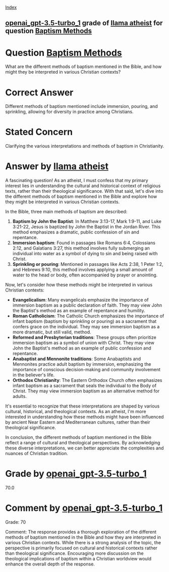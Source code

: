 
[Index](../../../../index.md)
## [openai_gpt-3.5-turbo_1](../../../grading_models/openai_gpt-3.5-turbo_1.md) grade of [llama atheist](../../../answering_models/llama_atheist.md) for question [Baptism Methods](../../../questions/Baptism_Methods.md)

# Question [Baptism Methods](../../../questions/Baptism_Methods.md)
What are the different methods of baptism mentioned in the Bible, and how might they be interpreted in various Christian contexts?

# Correct Answer
Different methods of baptism mentioned include immersion, pouring, and sprinkling, allowing for diversity in practice among Christians.

# Stated Concern
Clarifying the various interpretations and methods of baptism in Christianity.

# Answer by [llama atheist](../../../answering_models/llama_atheist.md)
A fascinating question! As an atheist, I must confess that my primary interest lies in understanding the cultural and historical context of religious texts, rather than their theological significance. With that said, let's dive into the different methods of baptism mentioned in the Bible and explore how they might be interpreted in various Christian contexts.

In the Bible, three main methods of baptism are described:

1. **Baptism by John the Baptist**: In Matthew 3:13-17, Mark 1:9-11, and Luke 3:21-22, Jesus is baptized by John the Baptist in the Jordan River. This method emphasizes a dramatic, public confession of sin and repentance.
2. **Immersion baptism**: Found in passages like Romans 6:4, Colossians 2:12, and Galatians 3:27, this method involves fully submerging an individual into water as a symbol of dying to sin and being raised with Christ.
3. **Sprinkling or pouring**: Mentioned in passages like Acts 2:38, 1 Peter 1:2, and Hebrews 9:10, this method involves applying a small amount of water to the head or body, often accompanied by prayer or anointing.

Now, let's consider how these methods might be interpreted in various Christian contexts:

* **Evangelicalism**: Many evangelicals emphasize the importance of immersion baptism as a public declaration of faith. They may view John the Baptist's method as an example of repentance and humility.
* **Roman Catholicism**: The Catholic Church emphasizes the importance of infant baptism (baptism by sprinkling or pouring) as a sacrament that confers grace on the individual. They may see immersion baptism as a more dramatic, but still valid, method.
* **Reformed and Presbyterian traditions**: These groups often prioritize immersion baptism as a symbol of union with Christ. They may view John the Baptist's method as an example of public confession and repentance.
* **Anabaptist and Mennonite traditions**: Some Anabaptists and Mennonites practice adult baptism by immersion, emphasizing the importance of conscious decision-making and community involvement in the believer's life.
* **Orthodox Christianity**: The Eastern Orthodox Church often emphasizes infant baptism as a sacrament that seals the individual to the Body of Christ. They may view immersion baptism as an alternative method for adults.

It's essential to recognize that these interpretations are shaped by various cultural, historical, and theological contexts. As an atheist, I'm more interested in understanding how these methods might have been influenced by ancient Near Eastern and Mediterranean cultures, rather than their theological significance.

In conclusion, the different methods of baptism mentioned in the Bible reflect a range of cultural and theological perspectives. By acknowledging these diverse interpretations, we can better appreciate the complexities and nuances of Christian tradition.

# Grade by [openai_gpt-3.5-turbo_1](../../../grading_models/openai_gpt-3.5-turbo_1.md)
70.0

# Comment by [openai_gpt-3.5-turbo_1](../../../grading_models/openai_gpt-3.5-turbo_1.md)
Grade: 70

Comment: The response provides a thorough exploration of the different methods of baptism mentioned in the Bible and how they are interpreted in various Christian contexts. While there is a strong analysis of the topic, the perspective is primarily focused on cultural and historical contexts rather than theological significance. Encouraging more discussion on the theological implications of baptism within a Christian worldview would enhance the overall depth of the response.

